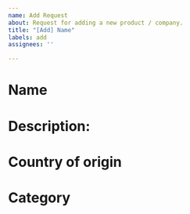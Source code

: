 ```yaml
---
name: Add Request
about: Request for adding a new product / company.
title: "[Add] Name"
labels: add
assignees: ''

---
```


<!--- The product / company name (required) -->
# Name


<!--- Description of the product / company (optional, otherwise I will search for it) -->
# Description:


<!--- Country of origin of the company (optional, otherwise I will search for it) -->
# Country of origin


<!--- Category of the product / company (optional, otherwise I will evaluate it) -->
# Category
